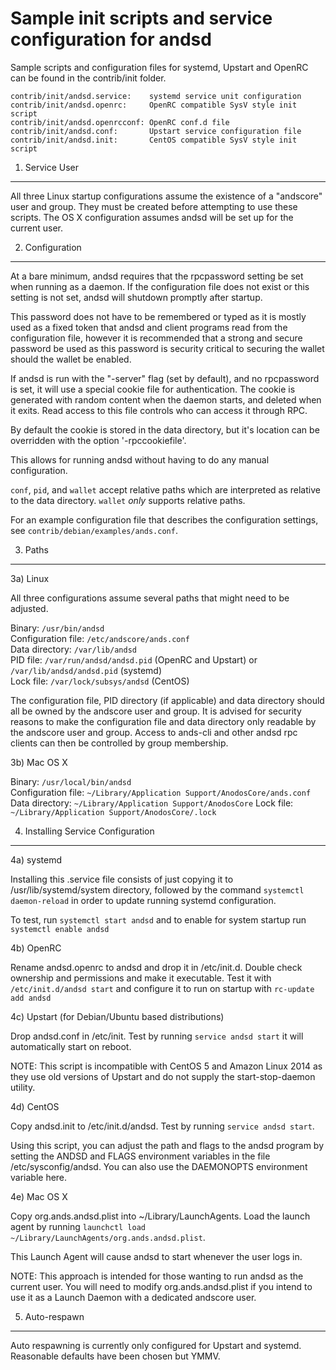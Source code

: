 Sample init scripts and service configuration for andsd
==========================================================

Sample scripts and configuration files for systemd, Upstart and OpenRC
can be found in the contrib/init folder.

    contrib/init/andsd.service:    systemd service unit configuration
    contrib/init/andsd.openrc:     OpenRC compatible SysV style init script
    contrib/init/andsd.openrcconf: OpenRC conf.d file
    contrib/init/andsd.conf:       Upstart service configuration file
    contrib/init/andsd.init:       CentOS compatible SysV style init script

1. Service User
---------------------------------

All three Linux startup configurations assume the existence of a "andscore" user
and group.  They must be created before attempting to use these scripts.
The OS X configuration assumes andsd will be set up for the current user.

2. Configuration
---------------------------------

At a bare minimum, andsd requires that the rpcpassword setting be set
when running as a daemon.  If the configuration file does not exist or this
setting is not set, andsd will shutdown promptly after startup.

This password does not have to be remembered or typed as it is mostly used
as a fixed token that andsd and client programs read from the configuration
file, however it is recommended that a strong and secure password be used
as this password is security critical to securing the wallet should the
wallet be enabled.

If andsd is run with the "-server" flag (set by default), and no rpcpassword is set,
it will use a special cookie file for authentication. The cookie is generated with random
content when the daemon starts, and deleted when it exits. Read access to this file
controls who can access it through RPC.

By default the cookie is stored in the data directory, but it's location can be overridden
with the option '-rpccookiefile'.

This allows for running andsd without having to do any manual configuration.

`conf`, `pid`, and `wallet` accept relative paths which are interpreted as
relative to the data directory. `wallet` *only* supports relative paths.

For an example configuration file that describes the configuration settings,
see `contrib/debian/examples/ands.conf`.

3. Paths
---------------------------------

3a) Linux

All three configurations assume several paths that might need to be adjusted.

Binary:              `/usr/bin/andsd`  
Configuration file:  `/etc/andscore/ands.conf`  
Data directory:      `/var/lib/andsd`  
PID file:            `/var/run/andsd/andsd.pid` (OpenRC and Upstart) or `/var/lib/andsd/andsd.pid` (systemd)  
Lock file:           `/var/lock/subsys/andsd` (CentOS)  

The configuration file, PID directory (if applicable) and data directory
should all be owned by the andscore user and group.  It is advised for security
reasons to make the configuration file and data directory only readable by the
andscore user and group.  Access to ands-cli and other andsd rpc clients
can then be controlled by group membership.

3b) Mac OS X

Binary:              `/usr/local/bin/andsd`  
Configuration file:  `~/Library/Application Support/AnodosCore/ands.conf`  
Data directory:      `~/Library/Application Support/AnodosCore`
Lock file:           `~/Library/Application Support/AnodosCore/.lock`

4. Installing Service Configuration
-----------------------------------

4a) systemd

Installing this .service file consists of just copying it to
/usr/lib/systemd/system directory, followed by the command
`systemctl daemon-reload` in order to update running systemd configuration.

To test, run `systemctl start andsd` and to enable for system startup run
`systemctl enable andsd`

4b) OpenRC

Rename andsd.openrc to andsd and drop it in /etc/init.d.  Double
check ownership and permissions and make it executable.  Test it with
`/etc/init.d/andsd start` and configure it to run on startup with
`rc-update add andsd`

4c) Upstart (for Debian/Ubuntu based distributions)

Drop andsd.conf in /etc/init.  Test by running `service andsd start`
it will automatically start on reboot.

NOTE: This script is incompatible with CentOS 5 and Amazon Linux 2014 as they
use old versions of Upstart and do not supply the start-stop-daemon utility.

4d) CentOS

Copy andsd.init to /etc/init.d/andsd. Test by running `service andsd start`.

Using this script, you can adjust the path and flags to the andsd program by
setting the ANDSD and FLAGS environment variables in the file
/etc/sysconfig/andsd. You can also use the DAEMONOPTS environment variable here.

4e) Mac OS X

Copy org.ands.andsd.plist into ~/Library/LaunchAgents. Load the launch agent by
running `launchctl load ~/Library/LaunchAgents/org.ands.andsd.plist`.

This Launch Agent will cause andsd to start whenever the user logs in.

NOTE: This approach is intended for those wanting to run andsd as the current user.
You will need to modify org.ands.andsd.plist if you intend to use it as a
Launch Daemon with a dedicated andscore user.

5. Auto-respawn
-----------------------------------

Auto respawning is currently only configured for Upstart and systemd.
Reasonable defaults have been chosen but YMMV.
